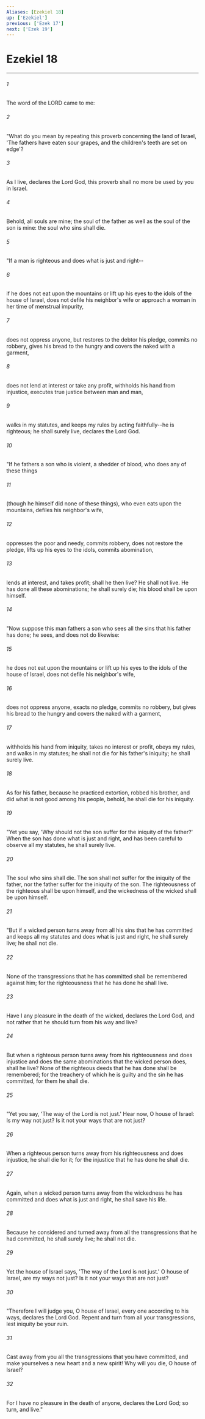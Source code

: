 ```yaml
---
Aliases: [Ezekiel 18]
up: ['Ezekiel']
previous: ['Ezek 17']
next: ['Ezek 19']
---
```

# Ezekiel 18
***



###### 1 
The word of the LORD came to me: 

###### 2 
"What do you mean by repeating this proverb concerning the land of Israel, 'The fathers have eaten sour grapes, and the children's teeth are set on edge'? 

###### 3 
As I live, declares the Lord God, this proverb shall no more be used by you in Israel. 

###### 4 
Behold, all souls are mine; the soul of the father as well as the soul of the son is mine: the soul who sins shall die. 

###### 5 
"If a man is righteous and does what is just and right-- 

###### 6 
if he does not eat upon the mountains or lift up his eyes to the idols of the house of Israel, does not defile his neighbor's wife or approach a woman in her time of menstrual impurity, 

###### 7 
does not oppress anyone, but restores to the debtor his pledge, commits no robbery, gives his bread to the hungry and covers the naked with a garment, 

###### 8 
does not lend at interest or take any profit, withholds his hand from injustice, executes true justice between man and man, 

###### 9 
walks in my statutes, and keeps my rules by acting faithfully--he is righteous; he shall surely live, declares the Lord God. 

###### 10 
"If he fathers a son who is violent, a shedder of blood, who does any of these things 

###### 11 
(though he himself did none of these things), who even eats upon the mountains, defiles his neighbor's wife, 

###### 12 
oppresses the poor and needy, commits robbery, does not restore the pledge, lifts up his eyes to the idols, commits abomination, 

###### 13 
lends at interest, and takes profit; shall he then live? He shall not live. He has done all these abominations; he shall surely die; his blood shall be upon himself. 

###### 14 
"Now suppose this man fathers a son who sees all the sins that his father has done; he sees, and does not do likewise: 

###### 15 
he does not eat upon the mountains or lift up his eyes to the idols of the house of Israel, does not defile his neighbor's wife, 

###### 16 
does not oppress anyone, exacts no pledge, commits no robbery, but gives his bread to the hungry and covers the naked with a garment, 

###### 17 
withholds his hand from iniquity, takes no interest or profit, obeys my rules, and walks in my statutes; he shall not die for his father's iniquity; he shall surely live. 

###### 18 
As for his father, because he practiced extortion, robbed his brother, and did what is not good among his people, behold, he shall die for his iniquity. 

###### 19 
"Yet you say, 'Why should not the son suffer for the iniquity of the father?' When the son has done what is just and right, and has been careful to observe all my statutes, he shall surely live. 

###### 20 
The soul who sins shall die. The son shall not suffer for the iniquity of the father, nor the father suffer for the iniquity of the son. The righteousness of the righteous shall be upon himself, and the wickedness of the wicked shall be upon himself. 

###### 21 
"But if a wicked person turns away from all his sins that he has committed and keeps all my statutes and does what is just and right, he shall surely live; he shall not die. 

###### 22 
None of the transgressions that he has committed shall be remembered against him; for the righteousness that he has done he shall live. 

###### 23 
Have I any pleasure in the death of the wicked, declares the Lord God, and not rather that he should turn from his way and live? 

###### 24 
But when a righteous person turns away from his righteousness and does injustice and does the same abominations that the wicked person does, shall he live? None of the righteous deeds that he has done shall be remembered; for the treachery of which he is guilty and the sin he has committed, for them he shall die. 

###### 25 
"Yet you say, 'The way of the Lord is not just.' Hear now, O house of Israel: Is my way not just? Is it not your ways that are not just? 

###### 26 
When a righteous person turns away from his righteousness and does injustice, he shall die for it; for the injustice that he has done he shall die. 

###### 27 
Again, when a wicked person turns away from the wickedness he has committed and does what is just and right, he shall save his life. 

###### 28 
Because he considered and turned away from all the transgressions that he had committed, he shall surely live; he shall not die. 

###### 29 
Yet the house of Israel says, 'The way of the Lord is not just.' O house of Israel, are my ways not just? Is it not your ways that are not just? 

###### 30 
"Therefore I will judge you, O house of Israel, every one according to his ways, declares the Lord God. Repent and turn from all your transgressions, lest iniquity be your ruin. 

###### 31 
Cast away from you all the transgressions that you have committed, and make yourselves a new heart and a new spirit! Why will you die, O house of Israel? 

###### 32 
For I have no pleasure in the death of anyone, declares the Lord God; so turn, and live."
